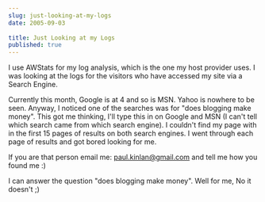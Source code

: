 ```yaml
---
slug: just-looking-at-my-logs
date: 2005-09-03
 
title: Just Looking at my Logs
published: true
---
```

I use AWStats for my log analysis, which is the one my host provider uses.  I was looking at the logs for the visitors who have accessed my site via a Search Engine.<p />Currently this month, Google is at 4 and so is MSN.  Yahoo is nowhere to be seen.  Anyway, I noticed one of the searches was for "does blogging make money".  This got me thinking,  I'll type this in on Google and MSN (I can't tell which search came from which search engine).  I couldn't find my page with in the first 15 pages of results on both search engines.  I went through each page of results and got bored looking for me.<p />If you are that person email me: <a href="mailto:paul.kinlan@gmail.com">paul.kinlan@gmail.com</a> and tell me how you found me :)<p />I can answer the question "does blogging make money".  Well for me, No it doesn't ;)<p />

